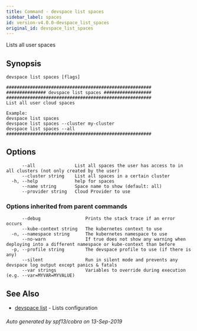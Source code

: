 ```yaml
---
title: Command - devspace list spaces
sidebar_label: spaces
id: version-v4.0.0-devspace_list_spaces
original_id: devspace_list_spaces
---
```



Lists all user spaces

## Synopsis


```
devspace list spaces [flags]
```

```
#######################################################
############### devspace list spaces ##################
#######################################################
List all user cloud spaces

Example:
devspace list spaces
devspace list spaces --cluster my-cluster
devspace list spaces --all
#######################################################
```
## Options

```
      --all               List all spaces the user has access to in all clusters (not only created by the user)
      --cluster string    List all spaces in a certain cluster
  -h, --help              help for spaces
      --name string       Space name to show (default: all)
      --provider string   Cloud Provider to use
```

### Options inherited from parent commands

```
      --debug                 Prints the stack trace if an error occurs
      --kube-context string   The kubernetes context to use
  -n, --namespace string      The kubernetes namespace to use
      --no-warn               If true does not show any warning when deploying into a different namespace or kube-context than before
  -p, --profile string        The devspace profile to use (if there is any)
      --silent                Run in silent mode and prevents any devspace log output except panics & fatals
      --var strings           Variables to override during execution (e.g. --var=MYVAR=MYVALUE)
```

## See Also

* [devspace list](/docs/cli/commands/devspace_list)	 - Lists configuration

###### Auto generated by spf13/cobra on 13-Sep-2019
